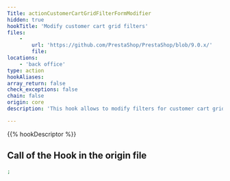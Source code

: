 ```yaml
---
Title: actionCustomerCartGridFilterFormModifier
hidden: true
hookTitle: 'Modify customer cart grid filters'
files:
    -
        url: 'https://github.com/PrestaShop/PrestaShop/blob/9.0.x/'
        file: 
locations:
    - 'back office'
type: action
hookAliases: 
array_return: false
check_exceptions: false
chain: false
origin: core
description: 'This hook allows to modify filters for customer cart grid'

---
```


{{% hookDescriptor %}}

## Call of the Hook in the origin file

```php
;
```
